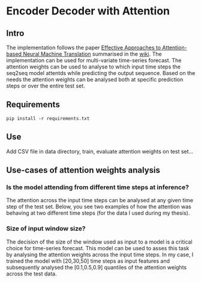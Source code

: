 # Encoder Decoder with Attention

## Intro
The implementation follows the paper [Effective Approaches to Attention-based Neural Machine Translation](https://arxiv.org/abs/1508.04025) summarised in the [wiki](https://github.com/gianmarcobesso/Time-Series_Forecast/wiki/Effective-Approaches-to-Attention-based-Neural-Machine-Translation). The implementation can be used for multi-variate time-series forecast. The attention weights can be used to analyse to which input time steps the seq2seq model attentds while predicting the output sequence. Based on the needs the attention weights can be analysed both at specific prediction steps or over the entire test set. 

## Requirements
```
pip install -r requirements.txt
```
## Use 
Add CSV file in data directory, train, evaluate attention weights on test set...

## Use-cases of attention weights analysis
### Is the model attending from different time steps at inference?
The attention across the input time steps can be analysed at any given time step of the test set. Below, you see two examples of how the attention was behaving at two different time steps (for the data I used during my thesis). 

### Size of input window size?
The decision of the size of the window used as input to a model is a critical choice for time-series forecast. This model can be used to asses this task by analysing the attention weights across the input time steps. In my case, I trained the model with [20,30,50] time steps as input features and subsequently analysed the [0.1,0.5,0.9] quantiles of the attention weights across the test data. 
